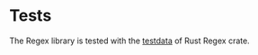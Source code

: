 # Tests

The Regex library is tested with the [testdata](https://github.com/rust-lang/regex/tree/master/testdata)
of Rust Regex crate.
